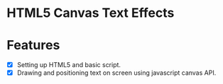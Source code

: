 # HTML5 Canvas Text Effects

# Features
- [X] Setting up HTML5 and basic script.
- [X] Drawing and positioning text on screen using javascript canvas API.